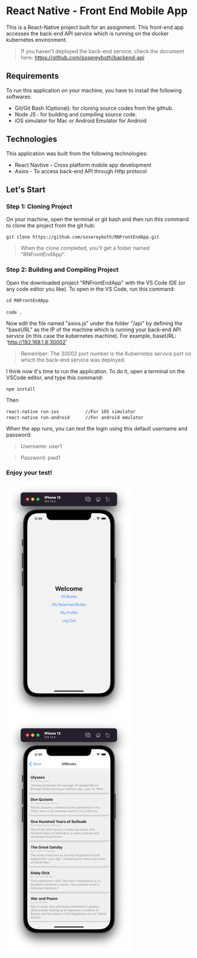 # React Native - Front End Mobile App
This is a React-Native project built for an assignment. This front-end app accesses the back-end API service which is running on the docker kubernetes environment. 
> If you haven't deployed the back-end service, check the document here: 
> https://github.com/sosereyboth/backend-api


## Requirements
To run this application on your machine, you have to install the following softwares:
* Git/Git Bash (Optional): for cloning source codes from the github.
* Node JS : for building and compiling source code.
* iOS simulator for Mac or Android Emulator for Android

## Technologies
This application was built from the following technologies:
* React Navtive - Cross platform mobile app development
* Axios - To access back-end API through Http protocol

## Let's Start
### Step 1: Cloning Project
On your machine, open the terminal or git bash and then run this command to clone the project from the git hub:
```
git clone https://github.com/sosereyboth/RNFrontEndApp.git
```
> When the clone completed, you'll get a folder named "RNFrontEndApp".

### Step 2: Building and Compiling Project
Open the downloaded project "RNFrontEndApp" with the VS Code IDE (or any code editor you like). To open in the VS Code, run this command:
```
cd RNFrontEndApp

code .
```
Now edit the file named "axios.js" under the folder "/api" by defining the "baseURL" as the IP of the machine which is running your back-end API service (in this case the kubernetes machine). For example, baseURL: 'http://192.168.1.8:30002'
> Remember: The 30002 port number is the Kubernetes service port on which the back-end service was deployed.

I think now it's time to run the application. To do it, open a terminal on the VSCode editor, and type this command:
```
npm install
```
Then
```
react-native run-ios          //For iOS simulator
react-native run-android      //For android emulator
```
When the app runs, you can test the login using this default username and password:
> Username: user1

> Password: pwd1

### Enjoy your test!
![drawing](/ios-home.png)
![drawing](/ios-allbooks.png)

